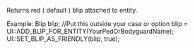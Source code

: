 Returns red ( default ) blip attached to entity.

Example:
Blip blip; //Put this outside your case or option
blip = UI::ADD_BLIP_FOR_ENTITY(YourPedOrBodyguardName);
UI::SET_BLIP_AS_FRIENDLY(blip, true);